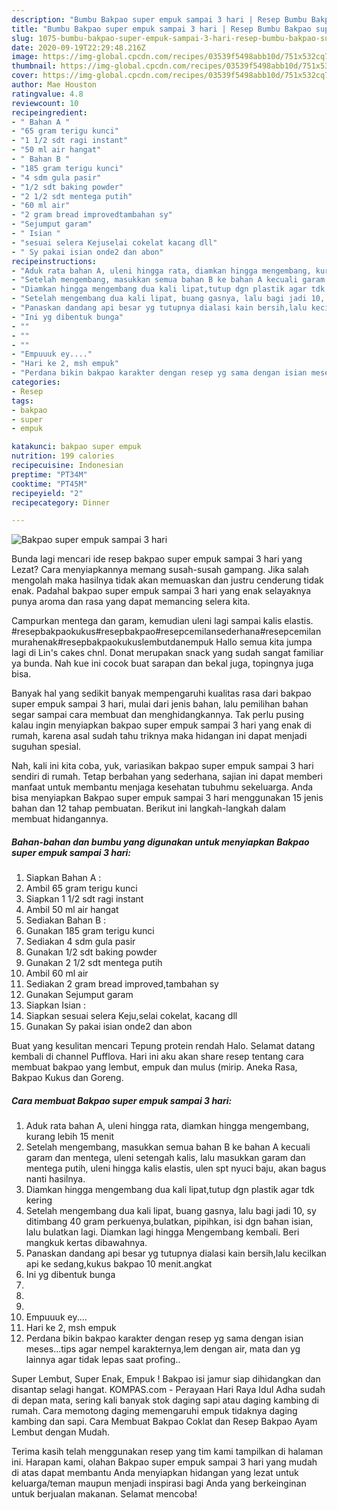 ```yaml
---
description: "Bumbu Bakpao super empuk sampai 3 hari | Resep Bumbu Bakpao super empuk sampai 3 hari Yang Enak Banget"
title: "Bumbu Bakpao super empuk sampai 3 hari | Resep Bumbu Bakpao super empuk sampai 3 hari Yang Enak Banget"
slug: 1075-bumbu-bakpao-super-empuk-sampai-3-hari-resep-bumbu-bakpao-super-empuk-sampai-3-hari-yang-enak-banget
date: 2020-09-19T22:29:48.216Z
image: https://img-global.cpcdn.com/recipes/03539f5498abb10d/751x532cq70/bakpao-super-empuk-sampai-3-hari-foto-resep-utama.jpg
thumbnail: https://img-global.cpcdn.com/recipes/03539f5498abb10d/751x532cq70/bakpao-super-empuk-sampai-3-hari-foto-resep-utama.jpg
cover: https://img-global.cpcdn.com/recipes/03539f5498abb10d/751x532cq70/bakpao-super-empuk-sampai-3-hari-foto-resep-utama.jpg
author: Mae Houston
ratingvalue: 4.8
reviewcount: 10
recipeingredient:
- " Bahan A "
- "65 gram terigu kunci"
- "1 1/2 sdt ragi instant"
- "50 ml air hangat"
- " Bahan B "
- "185 gram terigu kunci"
- "4 sdm gula pasir"
- "1/2 sdt baking powder"
- "2 1/2 sdt mentega putih"
- "60 ml air"
- "2 gram bread improvedtambahan sy"
- "Sejumput garam"
- " Isian "
- "sesuai selera Kejuselai cokelat kacang dll"
- " Sy pakai isian onde2 dan abon"
recipeinstructions:
- "Aduk rata bahan A, uleni hingga rata, diamkan hingga mengembang, kurang lebih 15 menit"
- "Setelah mengembang, masukkan semua bahan B ke bahan A kecuali garam dan mentega, uleni setengah kalis, lalu masukkan garam dan mentega putih, uleni hingga kalis elastis, ulen spt nyuci baju, akan bagus nanti hasilnya."
- "Diamkan hingga mengembang dua kali lipat,tutup dgn plastik agar tdk kering"
- "Setelah mengembang dua kali lipat, buang gasnya, lalu bagi jadi 10, sy ditimbang 40 gram perkuenya,bulatkan, pipihkan, isi dgn bahan isian, lalu bulatkan lagi. Diamkan lagi hingga Mengembang kembali. Beri mangkuk kertas dibawahnya."
- "Panaskan dandang api besar yg tutupnya dialasi kain bersih,lalu kecilkan api ke sedang,kukus bakpao 10 menit.angkat"
- "Ini yg dibentuk bunga"
- ""
- ""
- ""
- "Empuuuk ey...."
- "Hari ke 2, msh empuk"
- "Perdana bikin bakpao karakter dengan resep yg sama dengan isian meses...tips agar nempel karakternya,lem dengan air, mata dan yg lainnya agar tidak lepas saat profing.."
categories:
- Resep
tags:
- bakpao
- super
- empuk

katakunci: bakpao super empuk 
nutrition: 199 calories
recipecuisine: Indonesian
preptime: "PT34M"
cooktime: "PT45M"
recipeyield: "2"
recipecategory: Dinner

---
```



![Bakpao super empuk sampai 3 hari](https://img-global.cpcdn.com/recipes/03539f5498abb10d/751x532cq70/bakpao-super-empuk-sampai-3-hari-foto-resep-utama.jpg)

Bunda lagi mencari ide resep bakpao super empuk sampai 3 hari yang Lezat? Cara menyiapkannya memang susah-susah gampang. Jika salah mengolah maka hasilnya tidak akan memuaskan dan justru cenderung tidak enak. Padahal bakpao super empuk sampai 3 hari yang enak selayaknya punya aroma dan rasa yang dapat memancing selera kita.

Campurkan mentega dan garam, kemudian uleni lagi sampai kalis elastis. #resepbakpaokukus#resepbakpao#resepcemilansederhana#resepcemilanmurahenak#resepbakpaokukuslembutdanempuk Hallo semua kita jumpa lagi di Lin&#39;s cakes chnl. Donat merupakan snack yang sudah sangat familiar ya bunda. Nah kue ini cocok buat sarapan dan bekal juga, topingnya juga bisa.

Banyak hal yang sedikit banyak mempengaruhi kualitas rasa dari bakpao super empuk sampai 3 hari, mulai dari jenis bahan, lalu pemilihan bahan segar sampai cara membuat dan menghidangkannya. Tak perlu pusing kalau ingin menyiapkan bakpao super empuk sampai 3 hari yang enak di rumah, karena asal sudah tahu triknya maka hidangan ini dapat menjadi suguhan spesial.


Nah, kali ini kita coba, yuk, variasikan bakpao super empuk sampai 3 hari sendiri di rumah. Tetap berbahan yang sederhana, sajian ini dapat memberi manfaat untuk membantu menjaga kesehatan tubuhmu sekeluarga. Anda bisa menyiapkan Bakpao super empuk sampai 3 hari menggunakan 15 jenis bahan dan 12 tahap pembuatan. Berikut ini langkah-langkah dalam membuat hidangannya.

<!--inarticleads1-->

##### Bahan-bahan dan bumbu yang digunakan untuk menyiapkan Bakpao super empuk sampai 3 hari:

1. Siapkan  Bahan A :
1. Ambil 65 gram terigu kunci
1. Siapkan 1 1/2 sdt ragi instant
1. Ambil 50 ml air hangat
1. Sediakan  Bahan B :
1. Gunakan 185 gram terigu kunci
1. Sediakan 4 sdm gula pasir
1. Gunakan 1/2 sdt baking powder
1. Gunakan 2 1/2 sdt mentega putih
1. Ambil 60 ml air
1. Sediakan 2 gram bread improved,tambahan sy
1. Gunakan Sejumput garam
1. Siapkan  Isian :
1. Siapkan sesuai selera Keju,selai cokelat, kacang dll
1. Gunakan  Sy pakai isian onde2 dan abon


Buat yang kesulitan mencari Tepung protein rendah Halo. Selamat datang kembali di channel Pufflova. Hari ini aku akan share resep tentang cara membuat bakpao yang lembut, empuk dan mulus (mirip. Aneka Rasa, Bakpao Kukus dan Goreng. 

<!--inarticleads2-->

##### Cara membuat Bakpao super empuk sampai 3 hari:

1. Aduk rata bahan A, uleni hingga rata, diamkan hingga mengembang, kurang lebih 15 menit
1. Setelah mengembang, masukkan semua bahan B ke bahan A kecuali garam dan mentega, uleni setengah kalis, lalu masukkan garam dan mentega putih, uleni hingga kalis elastis, ulen spt nyuci baju, akan bagus nanti hasilnya.
1. Diamkan hingga mengembang dua kali lipat,tutup dgn plastik agar tdk kering
1. Setelah mengembang dua kali lipat, buang gasnya, lalu bagi jadi 10, sy ditimbang 40 gram perkuenya,bulatkan, pipihkan, isi dgn bahan isian, lalu bulatkan lagi. Diamkan lagi hingga Mengembang kembali. Beri mangkuk kertas dibawahnya.
1. Panaskan dandang api besar yg tutupnya dialasi kain bersih,lalu kecilkan api ke sedang,kukus bakpao 10 menit.angkat
1. Ini yg dibentuk bunga
1. 
1. 
1. 
1. Empuuuk ey....
1. Hari ke 2, msh empuk
1. Perdana bikin bakpao karakter dengan resep yg sama dengan isian meses...tips agar nempel karakternya,lem dengan air, mata dan yg lainnya agar tidak lepas saat profing..


Super Lembut, Super Enak, Empuk ! Bakpao isi jamur siap dihidangkan dan disantap selagi hangat. KOMPAS.com - Perayaan Hari Raya Idul Adha sudah di depan mata, sering kali banyak stok daging sapi atau daging kambing di rumah. Cara memotong daging memengaruhi empuk tidaknya daging kambing dan sapi. Cara Membuat Bakpao Coklat dan Resep Bakpao Ayam Lembut dengan Mudah. 

Terima kasih telah menggunakan resep yang tim kami tampilkan di halaman ini. Harapan kami, olahan Bakpao super empuk sampai 3 hari yang mudah di atas dapat membantu Anda menyiapkan hidangan yang lezat untuk keluarga/teman maupun menjadi inspirasi bagi Anda yang berkeinginan untuk berjualan makanan. Selamat mencoba!
